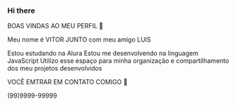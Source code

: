### Hi there

BOAS VINDAS AO MEU PERFIL 👋
 
 Meu nome é VITOR JUNTO com meu amigo LUIS
 
Estou estudando na Alura
Estou me desenvolvendo na linguagem JavaScript
Utilizo esse espaço para minha organização e compartilhamento dos meu projetos desenvolvidos

VOCÊ EMTRAR EM CONTATO COMIGO 📲

(99)9999-99999
